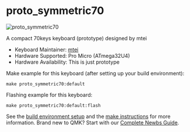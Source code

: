 # proto_symmetric70

![proto_symmetric70](https://i.imgur.com/Br4pH9o.jpg)

A compact 70keys keyboard (prototype) designed by mtei

* Keyboard Maintainer: [mtei](https://github.com/mtei)
* Hardware Supported: Pro Micro (ATmega32U4)
* Hardware Availability: This is just prototype

Make example for this keyboard (after setting up your build environment):

    make proto_symmetric70:default

Flashing example for this keyboard:

    make proto_symmetric70:default:flash

See the [build environment setup](https://docs.qmk.fm/#/getting_started_build_tools) and the [make instructions](https://docs.qmk.fm/#/getting_started_make_guide) for more information. Brand new to QMK? Start with our [Complete Newbs Guide](https://docs.qmk.fm/#/newbs).

